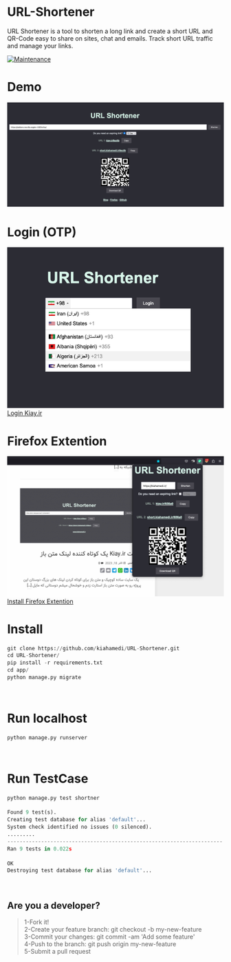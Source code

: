 # URL-Shortener
URL Shortener is a tool to shorten a long link and create a short URL and QR-Code easy to share on sites, chat and emails. Track short URL traffic and manage your links.


[![Maintenance](https://img.shields.io/badge/Maintained%3F-yes-green.svg)](https://GitHub.com/Naereen/StrapDown.js/graphs/commit-activity)

# Demo
![Alt text](https://raw.githubusercontent.com/kiahamedi/URL-Shortener/main/Screenshot.png "Optional title")

# Login (OTP)
![Alt text](https://raw.githubusercontent.com/kiahamedi/URL-Shortener/main/ScreenshotLogin.png "Optional title")<br>
[Login Kiay.ir](https://kiay.ir/login/)

# Firefox Extention
![Alt text](https://raw.githubusercontent.com/kiahamedi/URL-Shortener/main/firefox_extention/Screenshot_firefox.png "Optional title")
[Install Firefox Extention](https://addons.mozilla.org/en-US/firefox/addon/kiay-shortener/)

# Install
```python
git clone https://github.com/kiahamedi/URL-Shortener.git
cd URL-Shortener/
pip install -r requirements.txt
cd app/
python manage.py migrate
```
<br>


# Run localhost
```python
python manage.py runserver
```
<br>

# Run TestCase
```python
python manage.py test shortner

Found 9 test(s).
Creating test database for alias 'default'...
System check identified no issues (0 silenced).
.........
----------------------------------------------------------------------
Ran 9 tests in 0.022s

OK
Destroying test database for alias 'default'...
```
<br>


## Are you a developer?
> 1-Fork it!</br>
> 2-Create your feature branch: git checkout -b my-new-feature</br>
> 3-Commit your changes: git commit -am 'Add some feature'</br>
> 4-Push to the branch: git push origin my-new-feature</br>
> 5-Submit a pull request</br>
